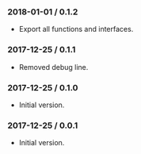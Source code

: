 ### 2018-01-01 / 0.1.2

* Export all functions and interfaces.

### 2017-12-25 / 0.1.1

* Removed debug line.

### 2017-12-25 / 0.1.0

* Initial version.

### 2017-12-25 / 0.0.1

* Initial version.
